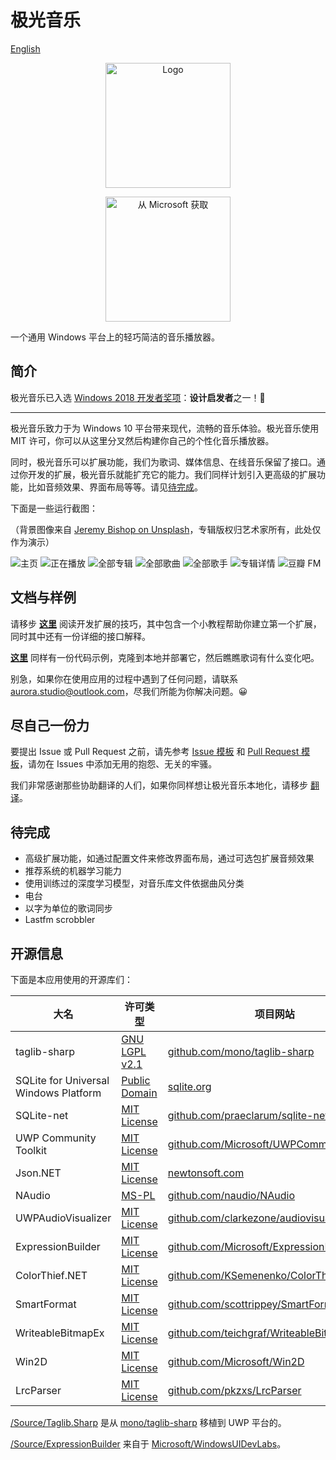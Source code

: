 # 极光音乐

[English](./README.md)

<p align="center">
<a href="https://www.microsoft.com/store/apps/9NBLGGH6JVDT?ocid=badge"><img width="200" src="https://github.com/pkzxs/Aurora.Music/blob/master/Assets/appstore1080_cn.png" alt="Logo" /></a></p>


<p align="center">
<a href="https://www.microsoft.com/store/apps/9NBLGGH6JVDT?ocid=badge"><img width="200" src="https://assets.windowsphone.com/42e5aa4a-f19a-4205-9191-a97105ed7663/Chinese_Simplified_get-it-from-MS_InvariantCulture_Default.png" alt="从 Microsoft 获取" /></a></p>

一个通用 Windows 平台上的轻巧简洁的音乐播放器。

## 简介

极光音乐已入选 [Windows 2018 开发者奖项](https://developer.microsoft.com/en-us/windows/projects/events/build/2018/awards?utm_campaign=devawards18&utm_source=devcenter&utm_medium=owned&utm_content=hero)：**设计启发者**之一！🎉

---

极光音乐致力于为 Windows 10 平台带来现代，流畅的音乐体验。极光音乐使用 MIT 许可，你可以从这里分叉然后构建你自己的个性化音乐播放器。

同时，极光音乐可以扩展功能，我们为歌词、媒体信息、在线音乐保留了接口。通过你开发的扩展，极光音乐就能扩充它的能力。我们同样计划引入更高级的扩展功能，比如音频效果、界面布局等等。请见[待完成]()。

下面是一些运行截图：

（背景图像来自 [Jeremy Bishop on Unsplash](https://unsplash.com/photos/9pRjY4d7nJE)，专辑版权归艺术家所有，此处仅作为演示）

![](https://i.loli.net/2018/04/09/5acad08ca1bf7.png "主页")
![](https://i.loli.net/2018/04/09/5acad0d79a2d2.png "正在播放")
![](https://i.loli.net/2018/04/09/5acad0cb88213.png "全部专辑")
![](https://i.loli.net/2018/04/09/5acad0d170c2c.png "全部歌曲")
![](https://i.loli.net/2018/04/09/5acad0d17c25f.png "全部歌手")
![](https://i.loli.net/2018/04/09/5acad0d1aba75.png "专辑详情")
![](https://i.loli.net/2018/04/09/5acad0d623383.png "豆瓣 FM")


## 文档与样例

请移步 **[这里](./Documentation)** 阅读开发扩展的技巧，其中包含一个小教程帮助你建立第一个扩展，同时其中还有一份详细的接口解释。

**[这里](./Samples)** 同样有一份代码示例，克隆到本地并部署它，然后瞧瞧歌词有什么变化吧。

别急，如果你在使用应用的过程中遇到了任何问题，请联系 [aurora.studio@outlook.com](mailto:aurora.studio@outlook.com)，尽我们所能为你解决问题。😀

## 尽自己一份力

要提出 Issue 或 Pull Request 之前，请先参考 [Issue 模板](./ISSUE_TEMPLATE.md) 和 [Pull Request 模板](./PULL_REQUEST_TEMPLATE.md)，请勿在 Issues 中添加无用的抱怨、无关的牢骚。

我们非常感谢那些协助翻译的人们，如果你同样想让极光音乐本地化，请移步 [翻译](https://aurorastudio.oneskyapp.com/collaboration/project?id=141901)。


## 待完成

* 高级扩展功能，如通过配置文件来修改界面布局，通过可选包扩展音频效果
* 推荐系统的机器学习能力
* 使用训练过的深度学习模型，对音乐库文件依据曲风分类
* 电台
* 以字为单位的歌词同步
* Lastfm scrobbler


## 开源信息

下面是本应用使用的开源库们：

| 大名 | 许可类型 | 项目网站 |
| --- | --- | --- |
| taglib-sharp | [GNU LGPL v2.1](https://github.com/mono/taglib-sharp/blob/master/COPYING) | [github.com/mono/taglib-sharp](https://github.com/mono/taglib-sharp) |
| SQLite for Universal Windows Platform | [Public Domain](http://www.sqlite.org/copyright.html) | [sqlite.org](http://www.sqlite.org/) |
| SQLite-net | [MIT License](https://github.com/praeclarum/sqlite-net/blob/master/LICENSE.md) | [github.com/praeclarum/sqlite-net](https://github.com/praeclarum/sqlite-net) |
| UWP Community Toolkit | [MIT License](https://github.com/Microsoft/UWPCommunityToolkit/blob/master/license.md) | [github.com/Microsoft/UWPCommunityToolkit ](https://github.com/Microsoft/UWPCommunityToolkit) |
| Json.NET | [MIT License](https://github.com/JamesNK/Newtonsoft.Json/blob/master/LICENSE.md) | [newtonsoft.com](https://www.newtonsoft.com/json) |
| NAudio | [MS-PL](https://github.com/naudio/NAudio/blob/master/license.txt) | [github.com/naudio/NAudio](https://github.com/naudio/NAudio) |
| UWPAudioVisualizer | [MIT License](https://github.com/clarkezone/audiovisualizer/blob/master/LICENSE) | [github.com/clarkezone/audiovisualizer](https://github.com/clarkezone/audiovisualizer) |
| ExpressionBuilder | [MIT License](https://github.com/Microsoft/WindowsUIDevLabs/blob/master/LICENSE.txt) | [github.com/Microsoft/ExpressionBuilder](https://github.com/Microsoft/WindowsUIDevLabs/tree/master/ExpressionBuilder) |
| ColorThief.NET | [MIT License](https://github.com/KSemenenko/ColorThief/blob/master/LICENSE) | [github.com/KSemenenko/ColorThief](https://github.com/KSemenenko/ColorThief) |
| SmartFormat | [MIT License](https://github.com/scottrippey/SmartFormat.NET/wiki/License) | [github.com/scottrippey/SmartFormat.NET](https://github.com/scottrippey/SmartFormat.NET) |
| WriteableBitmapEx | [MIT License](https://github.com/teichgraf/WriteableBitmapEx/blob/master/LICENSE) | [github.com/teichgraf/WriteableBitmapEx/](https://github.com/teichgraf/WriteableBitmapEx/) |
| Win2D | [MIT License](https://github.com/Microsoft/Win2D/blob/master/LICENSE.txt) | [github.com/Microsoft/Win2D](https://github.com/Microsoft/Win2D) |
| LrcParser | [MIT License](https://github.com/pkzxs/Aurora.Music/blob/master/LICENSE) | [github.com/pkzxs/LrcParser](https://github.com/pkzxs/Aurora.Music/tree/master/Source/LrcParser) |


[/Source/Taglib.Sharp](./Source/TagLib.Sharp/) 是从 [mono/taglib-sharp](https://github.com/mono/taglib-sharp) 移植到 UWP 平台的。

[/Source/ExpressionBuilder](./Source/ExpressionBuilder/) 来自于 [Microsoft/WindowsUIDevLabs](https://github.com/Microsoft/WindowsUIDevLabs)。
